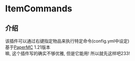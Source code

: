 # ItemCommands
## 介绍
该插件可以通过右键指定物品来执行特定命令(config.yml中设定)  
基于[PaperMC](https://papermc.io/) 1.21版本  
嘛, 这个插件写的确实不够优雅, 但是它能用! 所以就先这样吧233!
